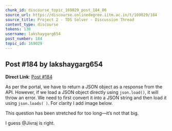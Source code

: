 ```yaml
---
chunk_id: discourse_topic_169029_post_184_00
source_url: https://discourse.onlinedegree.iitm.ac.in/t/169029/184
source_title: Project 2 - TDS Solver - Discussion Thread
content_type: discourse
tokens: 130
username: lakshaygarg654
post_number: 184
topic_id: 169029
---
```


## Post #184 by lakshaygarg654

**Direct Link**: [Post #184](https://discourse.onlinedegree.iitm.ac.in/t/169029/184)

As per the portal, we have to return a JSON object as a response from the API. However, if we load a JSON object directly using `json.load()`, it will throw an error. We need to first convert it into a JSON string and then load it using `json.loads( )`. For clarity I add image below.

This question has been stretched for too long—it’s not that big.

I guess @Jivraj is right.
